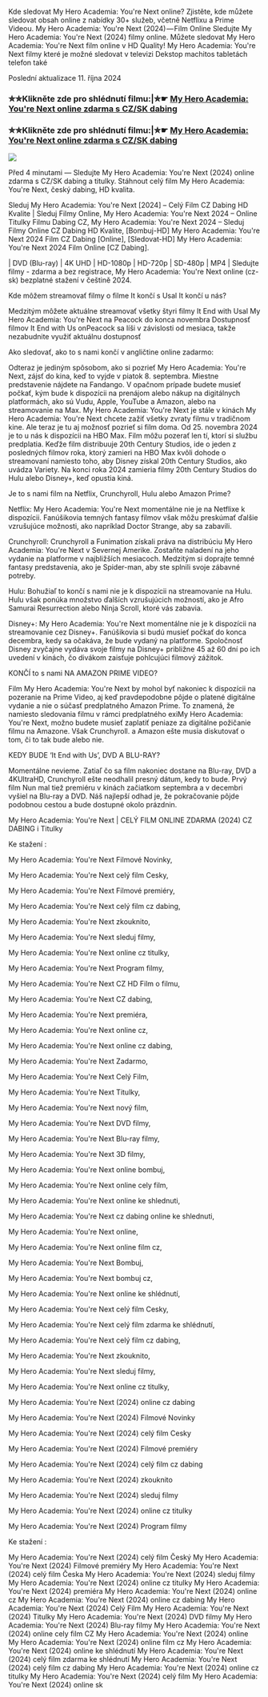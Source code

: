 Kde sledovat My Hero Academia: You're Next online? Zjistěte, kde můžete sledovat obsah online z nabídky 30+ služeb, včetně Netflixu a Prime Videou. My Hero Academia: You're Next (2024) — Film Online Sledujte My Hero Academia: You're Next (2024) filmy online. Můžete sledovat My Hero Academia: You're Next film online v HD Quality! My Hero Academia: You're Next filmy které je možné sledovat v televizi Dekstop machitos tabletách telefon také

Poslední aktualizace 11. října 2024

### ✮✮Klikněte zde pro shlédnutí filmu:|✮☛ [My Hero Academia: You're Next online zdarma s CZ/SK dabing](https://crotx.online/sk/movie/1159311/my-hero-academia-youre-next.git)

### ✮✮Klikněte zde pro shlédnutí filmu:|✮☛ [My Hero Academia: You're Next online zdarma s CZ/SK dabing](https://crotx.online/sk/movie/1159311/my-hero-academia-youre-next.git)

<p dir="auto"><a href="https://crotx.online/sk/movie/1159311/my-hero-academia-youre-next.git" title="720p" rel="nofollow"><img src="https://i.imgur.com/jhNGoEt.gif" style="max-width: 100%;"></a></p>

Před 4 minutami — Sledujte My Hero Academia: You're Next (2024) online zdarma s CZ/SK dabing a titulky. Stáhnout celý film My Hero Academia: You're Next, český dabing, HD kvalita.

Sleduj My Hero Academia: You're Next [2024] – Celý Film CZ Dabing HD Kvalite | Sleduj Filmy Online, My Hero Academia: You're Next 2024 – Online Titulky Filmu Dabing CZ, My Hero Academia: You're Next 2024 – Sleduj Filmy Online CZ Dabing HD Kvalite, [Bombuj-HD] My Hero Academia: You're Next 2024 Film CZ Dabing [Online], [Sledovat-HD] My Hero Academia: You're Next 2024 Film Online [CZ Dabing].

| DVD (Blu-ray) | 4K UHD | HD-1080p | HD-720p | SD-480p | MP4 | Sledujte filmy - zdarma a bez registrace, My Hero Academia: You're Next online (cz-sk) bezplatné stažení v češtině 2024.

Kde môžem streamovať filmy o filme It končí s Usal It končí u nás?

Medzitým môžete aktuálne streamovať všetky štyri filmy It End with Usal My Hero Academia: You're Next na Peacock do konca novembra Dostupnosť filmov It End with Us onPeacock sa líši v závislosti od mesiaca, takže nezabudnite využiť aktuálnu dostupnosť

Ako sledovať, ako to s nami končí v angličtine online zadarmo:

Odteraz je jediným spôsobom, ako si pozrieť My Hero Academia: You're Next, zájsť do kina, keď to vyjde v piatok 8. septembra. Miestne predstavenie nájdete na Fandango. V opačnom prípade budete musieť počkať, kým bude k dispozícii na prenájom alebo nákup na digitálnych platformách, ako sú Vudu, Apple, YouTube a Amazon, alebo na streamovanie na Max. My Hero Academia: You're Next je stále v kinách My Hero Academia: You're Next chcete zažiť všetky zvraty filmu v tradičnom kine. Ale teraz je tu aj možnosť pozrieť si film doma. Od 25. novembra 2024 je to u nás k dispozícii na HBO Max. Film môžu pozerať len tí, ktorí si službu predplatia. Keďže film distribuuje 20th Century Studios, ide o jeden z posledných filmov roka, ktorý zamieri na HBO Max kvôli dohode o streamovaní namiesto toho, aby Disney získal 20th Century Studios, ako uvádza Variety. Na konci roka 2024 zamieria filmy 20th Century Studios do Hulu alebo Disney+, keď opustia kiná.

Je to s nami film na Netflix, Crunchyroll, Hulu alebo Amazon Prime?

Netflix: My Hero Academia: You're Next momentálne nie je na Netflixe k dispozícii. Fanúšikovia temných fantasy filmov však môžu preskúmať ďalšie vzrušujúce možnosti, ako napríklad Doctor Strange, aby sa zabavili.

Crunchyroll: Crunchyroll a Funimation získali práva na distribúciu My Hero Academia: You're Next v Severnej Amerike. Zostaňte naladení na jeho vydanie na platforme v najbližších mesiacoch. Medzitým si doprajte temné fantasy predstavenia, ako je Spider-man, aby ste splnili svoje zábavné potreby.

Hulu: Bohužiaľ to končí s nami nie je k dispozícii na streamovanie na Hulu. Hulu však ponúka množstvo ďalších vzrušujúcich možností, ako je Afro Samurai Resurrection alebo Ninja Scroll, ktoré vás zabavia.

Disney+: My Hero Academia: You're Next momentálne nie je k dispozícii na streamovanie cez Disney+. Fanúšikovia si budú musieť počkať do konca decembra, kedy sa očakáva, že bude vydaný na platforme. Spoločnosť Disney zvyčajne vydáva svoje filmy na Disney+ približne 45 až 60 dní po ich uvedení v kinách, čo divákom zaisťuje pohlcujúci filmový zážitok.

KONČÍ to s nami NA AMAZON PRIME VIDEO?

Film My Hero Academia: You're Next by mohol byť nakoniec k dispozícii na pozeranie na Prime Video, aj keď pravdepodobne pôjde o platené digitálne vydanie a nie o súčasť predplatného Amazon Prime. To znamená, že namiesto sledovania filmu v rámci predplatného exiMy Hero Academia: You're Next, možno budete musieť zaplatiť peniaze za digitálne požičanie filmu na Amazone. Však Crunchyroll. a Amazon ešte musia diskutovať o tom, či to tak bude alebo nie.

KEDY BUDE ‘It End with Us’, DVD A BLU-RAY?

Momentálne nevieme. Zatiaľ čo sa film nakoniec dostane na Blu-ray, DVD a 4KUltraHD, Crunchyroll ešte neodhalil presný dátum, kedy to bude. Prvý film Nun mal tiež premiéru v kinách začiatkom septembra a v decembri vyšiel na Blu-ray a DVD. Náš najlepší odhad je, že pokračovanie pôjde podobnou cestou a bude dostupné okolo prázdnin.

My Hero Academia: You're Next | CELÝ FILM ONLINE ZDARMA (2024) CZ DABING i Titulky

Ke stažení :

My Hero Academia: You're Next Filmové Novinky,

My Hero Academia: You're Next celý film Cesky,

My Hero Academia: You're Next Filmové premiéry,

My Hero Academia: You're Next celý film cz dabing,

My Hero Academia: You're Next zkouknito,

My Hero Academia: You're Next sleduj filmy,

My Hero Academia: You're Next online cz titulky,

My Hero Academia: You're Next Program filmy,

My Hero Academia: You're Next CZ HD Film o filmu,

My Hero Academia: You're Next CZ dabing,

My Hero Academia: You're Next premiéra,

My Hero Academia: You're Next online cz,

My Hero Academia: You're Next online cz dabing,

My Hero Academia: You're Next Zadarmo,

My Hero Academia: You're Next Celý Film,

My Hero Academia: You're Next Titulky,

My Hero Academia: You're Next nový film,

My Hero Academia: You're Next DVD filmy,

My Hero Academia: You're Next Blu-ray filmy,

My Hero Academia: You're Next 3D filmy,

My Hero Academia: You're Next online bombuj,

My Hero Academia: You're Next online cely film,

My Hero Academia: You're Next online ke shlednuti,

My Hero Academia: You're Next cz dabing online ke shlednuti,

My Hero Academia: You're Next online,

My Hero Academia: You're Next online film cz,

My Hero Academia: You're Next Bombuj,

My Hero Academia: You're Next bombuj cz,

My Hero Academia: You're Next online ke shlédnutí,

My Hero Academia: You're Next celý film Cesky,

My Hero Academia: You're Next celý film zdarma ke shlédnutí,

My Hero Academia: You're Next celý film cz dabing,

My Hero Academia: You're Next zkouknito,

My Hero Academia: You're Next sleduj filmy,

My Hero Academia: You're Next online cz titulky,

My Hero Academia: You're Next (2024) online cz dabing

My Hero Academia: You're Next (2024) Filmové Novinky

My Hero Academia: You're Next (2024) celý film Cesky

My Hero Academia: You're Next (2024) Filmové premiéry

My Hero Academia: You're Next (2024) celý film cz dabing

My Hero Academia: You're Next (2024) zkouknito

My Hero Academia: You're Next (2024) sleduj filmy

My Hero Academia: You're Next (2024) online cz titulky

My Hero Academia: You're Next (2024) Program filmy

Ke stažení :

My Hero Academia: You're Next (2024) celý film Český My Hero Academia: You're Next (2024) Filmové premiéry My Hero Academia: You're Next (2024) celý film Česka My Hero Academia: You're Next (2024) sleduj filmy My Hero Academia: You're Next (2024) online cz titulky My Hero Academia: You're Next (2024) premiéra My Hero Academia: You're Next (2024) online cz My Hero Academia: You're Next (2024) online cz dabing My Hero Academia: You're Next (2024) Celý Film My Hero Academia: You're Next (2024) Titulky My Hero Academia: You're Next (2024) DVD filmy My Hero Academia: You're Next (2024) Blu-ray filmy My Hero Academia: You're Next (2024) online cely film CZ My Hero Academia: You're Next (2024) online My Hero Academia: You're Next (2024) online film cz My Hero Academia: You're Next (2024) online ke shlédnutí My Hero Academia: You're Next (2024) celý film zdarma ke shlédnutí My Hero Academia: You're Next (2024) celý film cz dabing My Hero Academia: You're Next (2024) online cz titulky My Hero Academia: You're Next (2024) celý film My Hero Academia: You're Next (2024) online sk
